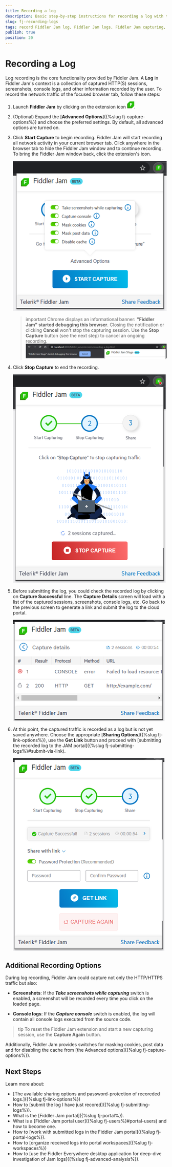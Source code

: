 ```yaml
---
title: Recording a log
description: Basic step-by-step instructions for recording a log with the Fiddler Jam extension
slug: fj-recording-logs
tags: record Fiddler Jam log, Fiddler Jam logs, Fiddler Jam capturing, Fiddler Jam recording, capture traffic with Jam, Fiddler Jam HTTPS traffic 
publish: true
position: 20
---
```



# Recording a Log

Log recording is the core functionality provided by Fiddler Jam. A **Log** in Fiddler Jam's context is a collection of captured HTTP(S) sessions, screenshots, console logs, and other information recorded by the user. To record the network traffic of the focused browser tab, follow these steps:

1. Launch **Fiddler Jam** by clicking on the extension icon ![Extension main icon](../images/ext/ext-icons/small-logo.png).

1. (Optional) Expand the [**Advanced Options**]({%slug fj-capture-options%}) and choose the preferred settings. By default, all advanced options are turned on.

1. Click **Start Capture** to begin recording. Fiddler Jam will start recording all network activity in your current browser tab. Click anywhere in the browser tab to hide the Fiddler Jam window and to continue recording. To bring the Fiddler Jam window back, click the extension's icon.

   ![Start capture screen with the Advanced Options expanded](../images/ext/ext-images/extension-start-capturing-extended.png)

   >important Chrome displays an informational banner: **"Fiddler Jam" started debugging this browser**. Closing the notification or clicking **Cancel** won't stop the capturing session. Use the **Stop Capture** button (see the next step) to cancel an ongoing recording.
   ![Chrome warning banner](../images/ext/ext-images/extension-chrome-notification.png)

1. Click  **Stop Capture** to end the recording.

   ![Stop capturing screen](../images/ext/ext-images/extension-stop-capturing.png)

1. Before submitting the log, you could check the recorded log by clicking on **Capture Successful** line. The **Capture Details** screen will load with a list of the captured sessions, screenshots, console logs, etc. Go back to the previous screen to generate a link and submit the log to the cloud portal.

   ![Stop capturing screen](../images/ext/ext-images/extension-link-options-show-sessions.png)

1. At this point, the captured traffic is recorded as a log but is not yet saved anywhere. Choose the appropriate [**Sharing Options**]({%slug fj-link-options%}), use the **Get Link** button and proceed with [submitting the recorded log to the JAM portal]({%slug fj-submitting-logs%}#submit-via-link).

   ![Generate Link](../images/ext/ext-images/extension-link-options-password.png)

## Additional Recording Options

During log recording, Fiddler Jam could capture not only the HTTP/HTTPS traffic but also:

- **Screenshots**: If the **_Take screenshots while capturing_** switch is enabled, a screenshot will be recorded every time you click on the loaded page.

- **Console logs**: If the **_Capture console_** switch is enabled, the log will contain all console logs executed from the source code.

>tip To reset the Fiddler Jam extension and start a new capturing session, use the **Capture Again** button.

Additionally, Fiddler Jam provides switches for masking cookies, post data and for disabling the cache from [the Advanced options]({%slug fj-capture-options%}).

## Next Steps

Learn more about:

- [The available sharing options and password-protection of recoreded logs.]({%slug fj-link-options%})
- How to [submit the log I have just recored]({%slug fj-submitting-logs%}).
- What is the [Fiddler Jam portal]({%slug fj-portal%}).
- What is a [Fiddler Jam portal user]({%slug fj-users%}#portal-users) and how to become one.
- How to [work with submitted logs in the Fiddler Jam portal]({%slug fj-portal-logs%}).
- How to [organize received logs into portal workspaces]({%slug fj-workspaces%})
- How to [use the Fiddler Everywhere desktop application for deep-dive investigation of Jam logs]({%slug fj-advanced-analysis%}).